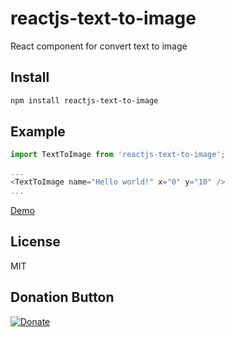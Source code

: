 # reactjs-text-to-image
React component for convert text to image

## Install

```bash
npm install reactjs-text-to-image
```

## Example

```javascript
import TextToImage from 'reactjs-text-to-image';

...
<TextToImage name="Hello world!" x="0" y="10" />
...

```

[Demo](https://jsfiddle.net/null_none/0y107hyj/)



## License

MIT

## Donation Button

[![Donate](https://img.shields.io/badge/Donate-PayPal-green.svg)](https://www.paypal.com/cgi-bin/webscr?cmd=_s-xclick&hosted_button_id=YYZQ6ZRZ3EW5C)